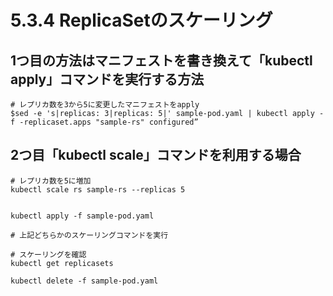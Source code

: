 # 5.3.4 ReplicaSetのスケーリング
## 1つ目の方法はマニフェストを書き換えて「kubectl apply」コマンドを実行する方法
```kubectl
# レプリカ数を3から5に変更したマニフェストをapply
$sed -e 's|replicas: 3|replicas: 5|' sample-pod.yaml | kubectl apply -f -replicaset.apps "sample-rs" configured”
```

## 2つ目「kubectl scale」コマンドを利用する場合
```kubectl
# レプリカ数を5に増加
kubectl scale rs sample-rs --replicas 5


```

```kubectl
kubectl apply -f sample-pod.yaml

# 上記どちらかのスケーリングコマンドを実行

# スケーリングを確認
kubectl get replicasets

kubectl delete -f sample-pod.yaml 
```
